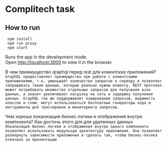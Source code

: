 # Complitech task

## How to run

```
 npm install
 npm run proxy 
 npm start
```

Runs the app in the development mode.\
Open [http://localhost:3000](http://localhost:3000) to view it in the browser.

В чем преимущество qraphql перед rest для клиентских приложений?\
``
GraphQL предоставляет преимущество при работе с клиентскими приложениями, т.к. уменьшает количество запросов к серверу и позволяет запрашивать такие данные, которые реально нужны клиенту. REST протокол может потребовать множество отдельных запросов для получения всех данных, а значит увеличивает нагрузку на сеть и задержку получения данных. GraphQL так же поддерживает кэширование запросов, видимость классов и схем, могут использоваться бесплатные генераторы кода и инструменты для трассировки и мониторинга запросов.
``

Чем хороша локализация бизнес логики и отображения внутри компонента? Как достичь этого для для удаленных данных\
``
Локализация бизнес логики и отображения внутри одного компонента позволяет использовать модульную архитектуру приложения. Она позволяет развернуть зависимости приложения и сделать так, чтобы бизнес-логика отвечала за презентацию
``